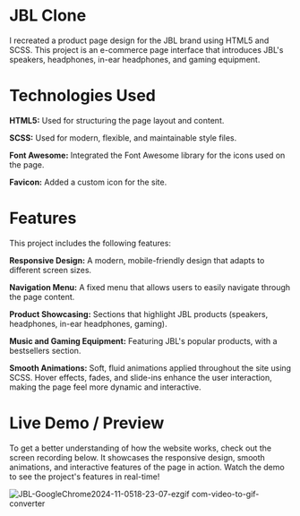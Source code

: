 # JBL Clone
I recreated a product page design for the JBL brand using HTML5 and SCSS. This project is an e-commerce page interface that introduces JBL's speakers, headphones, in-ear headphones, and gaming equipment.

# Technologies Used
**HTML5:** Used for structuring the page layout and content.

**SCSS:** Used for modern, flexible, and maintainable style files.

**Font Awesome:** Integrated the Font Awesome library for the icons used on the page.

**Favicon:** Added a custom icon for the site.

# Features
This project includes the following features:

**Responsive Design:** A modern, mobile-friendly design that adapts to different screen sizes.

**Navigation Menu:** A fixed menu that allows users to easily navigate through the page content.

**Product Showcasing:** Sections that highlight JBL products (speakers, headphones, in-ear headphones, gaming).

**Music and Gaming Equipment:** Featuring JBL's popular products, with a bestsellers section.

**Smooth Animations:** Soft, fluid animations applied throughout the site using SCSS. Hover effects, fades, and slide-ins enhance the user interaction, making the page feel more dynamic and interactive. 

# Live Demo / Preview
To get a better understanding of how the website works, check out the screen recording below. It showcases the responsive design, smooth animations, and interactive features of the page in action.
Watch the demo to see the project's features in real-time! 

![JBL-GoogleChrome2024-11-0518-23-07-ezgif com-video-to-gif-converter](https://github.com/user-attachments/assets/a09594bc-6baf-4a61-86e7-f45eed227ead)

